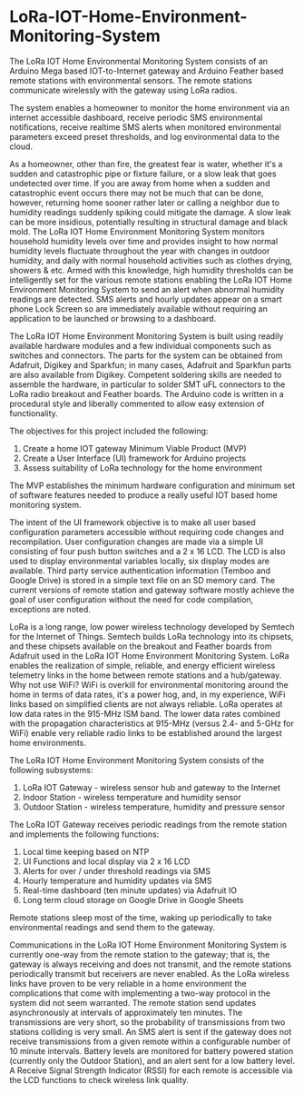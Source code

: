 # LoRa-IOT-Home-Environment-Monitoring-System

The LoRa IOT Home Environmental Monitoring System consists of an Arduino Mega based IOT-to-Internet gateway and Arduino Feather based remote stations with environmental sensors. The remote stations communicate wirelessly with the gateway using LoRa radios.

The system enables a homeowner to monitor the home environment via an internet accessible dashboard, receive periodic SMS environmental notifications, receive realtime SMS alerts when monitored environmental parameters exceed preset thresholds, and log environmental data to the cloud.

As a homeowner, other than fire, the greatest fear is water, whether it's a sudden and catastrophic pipe or fixture failure, or a slow leak that goes undetected over time. If you are away from home when a sudden and catastrophic event occurs there may not be much that can be done, however, returning home sooner rather later or calling a neighbor due to humidity readings suddenly spiking could mitigate the damage. A slow leak can be more insidious, potentially resulting in structural damage and black mold. The LoRa IOT Home Environment Monitoring System monitors household humidity levels over time and provides insight to how normal humidity levels fluctuate throughout the year with changes in outdoor humidity, and daily with normal household activities such as clothes drying, showers & etc. Armed with this knowledge, high humidity thresholds can be intelligently set for the various remote stations enabling the LoRa IOT Home Environment Monitoring System to send an alert when abnormal humidity readings are detected. SMS alerts and hourly updates appear on a smart phone Lock Screen so are immediately available without requiring an application to be launched or browsing to a dashboard.

The LoRa IOT Home Environment Monitoring System is built using readily available hardware modules and a few individual components such as switches and connectors. The parts for the system can be obtained from Adafruit, Digikey and Sparkfun; in many cases, Adafruit and Sparkfun parts are also available from Digikey. Competent soldering skills are needed to assemble the hardware, in particular to solder SMT uFL connectors to the LoRa radio breakout and Feather boards. The Arduino code is written in a procedural style and liberally commented to allow easy extension of functionality.

The objectives for this project included the following:

1) Create a home IOT gateway Minimum Viable Product (MVP)
2) Create a User Interface (UI) framework for Arduino projects
3) Assess suitability of LoRa technology for the home environment

The MVP establishes the minimum hardware configuration and minimum set of software features needed to produce a really useful IOT based home monitoring system.

The intent of the UI framework objective is to make all user based configuration parameters accessible without requiring code changes and recompilation. User configuration changes are made via a simple UI consisting of four push button switches and a 2 x 16 LCD. The LCD is also used to display environmental variables locally, six display modes are available. Third party service authentication information (Temboo and Google Drive) is stored in a simple text file on an SD memory card. The current versions of remote station and gateway software mostly achieve the goal of user configuration without the need for code compilation, exceptions are noted.

LoRa is a long range, low power wireless technology developed by Semtech for the Internet of Things. Semtech builds LoRa technology into its chipsets, and these chipsets available on the breakout and Feather boards from Adafruit used in the LoRa IOT Home Environment Monitoring System. LoRa enables the realization of simple, reliable, and energy efficient wireless telemetry links in the home between remote stations and a hub/gateway. Why not use WiFi? WiFi is overkill for environmental monitoring around the home in terms of data rates, it's a power hog, and, in my experience, WiFi links based on simplified clients are not always reliable. LoRa operates at low data rates in the 915-MHz ISM band. The lower data rates combined with the propagation characteristics at 915-MHz (versus 2.4- and 5-GHz for WiFi) enable very reliable radio links to be established around the largest home environments.

The LoRa IOT Home Environment Monitoring System consists of the following subsystems:

1) LoRa IOT Gateway - wireless sensor hub and gateway to the Internet
2) Indoor Station - wireless temperature and humidity sensor
3) Outdoor Station - wireless temperature, humidity and pressure sensor

The LoRa IOT Gateway receives periodic readings from the remote station and implements the following functions:

1) Local time keeping based on NTP
2) UI Functions and local display via 2 x 16 LCD
3) Alerts for over / under threshold readings via SMS
4) Hourly temperature and humidity updates via SMS
5) Real-time dashboard (ten minute updates) via Adafruit IO
6) Long term cloud storage on Google Drive in Google Sheets

Remote stations sleep most of the time, waking up periodically to take environmental readings and send them to the gateway.

Communications in the LoRa IOT Home Environment Monitoring System is currently one-way from the remote station to the gateway; that is, the gateway is always receiving and does not transmit, and the remote stations periodically transmit but receivers are never enabled. As the LoRa wireless links have proven to be very reliable in a home environment the complications that come with implementing a two-way protocol in the system did not seem warranted. The remote station send updates asynchronously at intervals of approximately ten minutes. The transmissions are very short, so the probability of transmissions from two stations colliding is very small. An SMS alert is sent if the gateway does not receive transmissions from a given remote within a configurable number of 10 minute intervals. Battery levels are monitored for battery powered station (currently only the Outdoor Station), and an alert sent for a low battery level. A Receive Signal Strength Indicator (RSSI) for each remote is accessible via the LCD functions to check wireless link quality.
